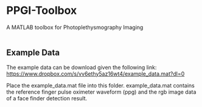 
# PPGI-Toolbox
A MATLAB toolbox for Photoplethysmography Imaging<br>
<br>

## Example Data

The example data can be download given the following link:<br>
https://www.dropbox.com/s/vv6ethy5az16wt4/example_data.mat?dl=0

Place the example_data.mat file into this folder.
example_data.mat contains the reference finger pulse oximeter waveform (ppg)
and the rgb image data of a face finder detection result.
